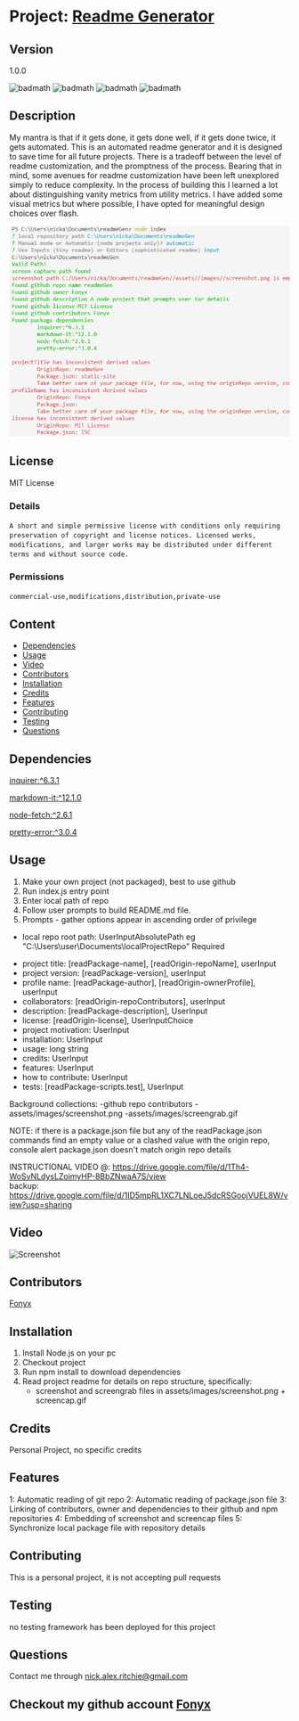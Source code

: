 # Project: [Readme Generator](https://github.com/Fonyx/readmeGen)

## Version

1.0.0  

![badmath](https://img.shields.io/github/license/Fonyx/readmeGen)  ![badmath](https://img.shields.io/github/languages/count/Fonyx/readmeGen)  ![badmath](https://img.shields.io/github/commit-activity/m/Fonyx/readmeGen)  ![badmath](https://img.shields.io/github/contributors/Fonyx/readmeGen)  

## Description

My mantra is that if it gets done, it gets done well, if it gets done twice, it gets automated. 
This is an automated readme generator and it is designed to save time for all future projects. 
There is a  tradeoff between the level of readme customization, and the promptness of the process. 
Bearing that in mind, some avenues for readme customization have been left unexplored simply to reduce complexity. 
In the process of building this I learned a lot about distinguishing vanity metrics from utility metrics. 
I have added some visual metrics but where possible, I have opted for meaningful design choices over flash.  

![Alt text](https://github.com/Fonyx/readmeGen/blob/main/assets/images/screenshot.PNG?raw=true "project screenshot")  

## License

MIT License  

### Details  

```A short and simple permissive license with conditions only requiring preservation of copyright and license notices. Licensed works, modifications, and larger works may be distributed under different terms and without source code.  ```

### Permissions  

```commercial-use,modifications,distribution,private-use  ```

## Content 

- [Dependencies](#dependencies)
- [Usage](#usage)
- [Video](#video)
- [Contributors](#contributors)
- [Installation](#installation)
- [Credits](#credits)
- [Features](#features)
- [Contributing](#contributing)
- [Testing](#testing)
- [Questions](#questions)




## Dependencies  

[inquirer:^6.3.1](https://www.npmjs.com/package/inquirer)

[markdown-it:^12.1.0](https://www.npmjs.com/package/markdown-it)

[node-fetch:^2.6.1](https://www.npmjs.com/package/node-fetch)

[pretty-error:^3.0.4](https://www.npmjs.com/package/pretty-error)



## Usage

1. Make your own project (not packaged), best to use github
2. Run index.js entry point
3. Enter local path of repo
4. Follow user prompts to build README.md file.
5. Prompts - gather options appear in ascending order of privilege

* local repo root path: UserInputAbsolutePath eg "C:\Users\user\Documents\localProjectRepo" Required   
- project title: [readPackage-name], [readOrigin-repoName], userInput  
- project version: [readPackage-version], userInput  
- profile name: [readPackage-author], [readOrigin-ownerProfile], userInput  
- collaborators: [readOrigin-repoContributors], userInput  
- description: [readPackage-description], UserInput    
- license: [readOrigin-license], UserInputChoice  
- project motivation: UserInput 
- installation: UserInput  
- usage: long string  
- credits: UserInput   
- features: UserInput  
- how to contribute: UserInput    
- tests: [readPackage-scripts.test], UserInput

Background collections:
-github repo contributors
-assets/images/screenshot.png
-assets/images/screengrab.gif 

NOTE: if there is a package.json file but any of the readPackage.json commands find an empty value or a 
clashed value with the origin repo, console alert package.json doesn't match origin repo details

INSTRUCTIONAL VIDEO @: https://drive.google.com/file/d/1Th4-WoSvNLdysLZoimyHP-8BbZNwaA7S/view   
backup: https://drive.google.com/file/d/1ID5mpRL1XC7LNLoeJ5dcRSGoojVUEL8W/view?usp=sharing  


## Video

![Screenshot](https://github.com/Fonyx/readmeGen/blob/main/assets/images/screencap.gif?raw=true "usage screencap")  

## Contributors 

[Fonyx](https://github.com/Fonyx)

## Installation

1. Install Node.js on your pc
2. Checkout project
3. Run npm install to download dependencies
4. Read project readme for details on repo structure, specifically:
	- screenshot and screengrab files in assets/images/screenshot.png + screencap.gif
  

## Credits

Personal Project, no specific credits  

## Features

1: Automatic reading of git repo
2: Automatic reading of package.json file
3: Linking of contributors, owner and dependencies to their github and npm repositories
4: Embedding of screenshot and screencap files
5: Synchronize local package file with repository details  

## Contributing

This is a personal project, it is not accepting pull requests
  

## Testing

no testing framework has been deployed for this project
  

## Questions

Contact me through nick.alex.ritchie@gmail.com
  



## Checkout my github account [Fonyx](https://github.com/Fonyx)



